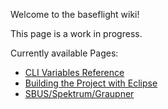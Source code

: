 Welcome to the baseflight wiki!

This page is a work in progress.

Currently available Pages:
* [CLI Variables Reference](https://github.com/multiwii/baseflight/wiki/CLI-Variables)
* [Building the Project with Eclipse](https://github.com/multiwii/baseflight/wiki/Building-with-Eclipse)
* [SBUS/Spektrum/Graupner](https://github.com/multiwii/baseflight/wiki/SerialRX--like-SpekSat,-Futaba-SBUS,-Graupner-SUMD)